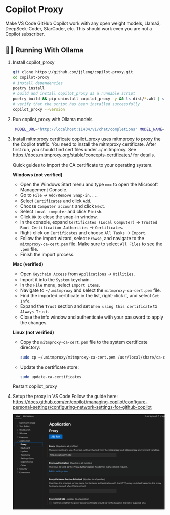 # Copilot Proxy

Make VS Code GitHub Copilot work with any open weight models, Llama3, DeepSeek-Coder, StarCoder, etc.
This should work even you are not a Copilot subscriber.

## 🏃‍♂️ Running With Ollama

1. Install copilot_proxy
    ```bash
    git clone https://github.com/jjleng/copilot-proxy.git
    cd copilot-proxy
    # install dependencies
    poetry install
    # build and install copilot_proxy as a runnable script
    poetry build && pip uninstall copilot_proxy -y && ls dist/*.whl | sort -V | tail -n 1 | xargs pip install
    # verify that the script has been installed successfully
    copilot_proxy --version
    ```

2. Run copilot_proxy with Ollama models
   ```bash
    MODEL_URL="http://localhost:11434/v1/chat/completions" MODEL_NAME="llama3:instruct" MODEL_API_KEY="whatever" copilot_proxy start
   ```

3. Install mitmproxy certificate
   copilot_proxy uses mitmproxy to proxy the the Copilot traffic. You need to install the mitmproxy certificate.
   After first run, you should find cert files under ~/.mitmproxy. See https://docs.mitmproxy.org/stable/concepts-certificates/ for details.

   Quick guides to import the CA certificate to your operating system.

   **Windows (not verified)**
   - Open the Windows Start menu and type `mmc` to open the Microsoft Management Console.
   - Go to `File` -> `Add/Remove Snap-in...`.
   - Select `Certificates` and click `Add`.
   - Choose `Computer account` and click `Next`.
   - Select `Local computer` and click `Finish`.
   - Click `OK` to close the snap-in window.
   - In the console, expand `Certificates (Local Computer)` -> `Trusted Root Certification Authorities` -> `Certificates`.
   - Right-click on `Certificates` and choose `All Tasks` -> `Import`.
   - Follow the import wizard, select `Browse`, and navigate to the `mitmproxy-ca-cert.pem` file. Make sure to select `All Files` to see the `.pem` file.
   - Finish the import process.

   **Mac (verified)**
   - Open `Keychain Access` from `Applications` -> `Utilities`.
   - Import it into the `System` keychain.
   - In the `File` menu, select `Import Items`.
   - Navigate to `~/.mitmproxy` and select the `mitmproxy-ca-cert.pem` file.
   - Find the imported certificate in the list, right-click it, and select `Get Info`.
   - Expand the `Trust` section and set `When using this certificate` to `Always Trust`.
   - Close the info window and authenticate with your password to apply the changes.

   **Linux (not verified)**
   - Copy the `mitmproxy-ca-cert.pem` file to the system certificate directory:
     ```bash
     sudo cp ~/.mitmproxy/mitmproxy-ca-cert.pem /usr/local/share/ca-certificates/mitmproxy-ca-cert.crt
     ```

   - Update the certificate store:
     ```bash
     sudo update-ca-certificates
     ```

   Restart copilot_proxy

4. Setup the proxy in VS Code
   Follow the guide here:
   https://docs.github.com/en/copilot/managing-copilot/configure-personal-settings/configuring-network-settings-for-github-copilot
    <div align="center">
      <img src="./docs/proxy.png" alt="Screenshot - Lennon" max-width="600">
    </div>



